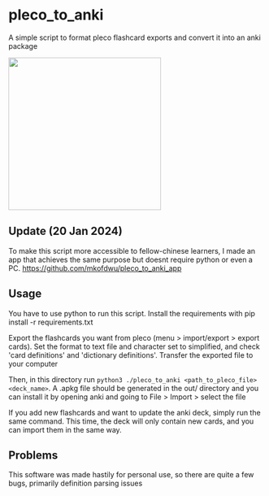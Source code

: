 # pleco_to_anki

A simple script to format pleco flashcard exports and convert it into an anki package

<img src="./example/example.png" width="300" />

## Update (20 Jan 2024)

To make this script more accessible to fellow-chinese learners, I made an app that achieves the same purpose but doesnt require python or even a PC. https://github.com/mkofdwu/pleco_to_anki_app

## Usage

You have to use python to run this script. Install the requirements with pip install -r requirements.txt

Export the flashcards you want from pleco (menu > import/export > export cards). Set the format to text file and character set to simplified, and check 'card definitions' and 'dictionary definitions'. Transfer the exported file to your computer

Then, in this directory run `python3 ./pleco_to_anki <path_to_pleco_file> <deck_name>`. A .apkg file should be generated in the out/ directory and you can install it by opening anki and going to File > Import > select the file

If you add new flashcards and want to update the anki deck, simply run the same command. This time, the deck will only contain new cards, and you can import them in the same way.

## Problems

This software was made hastily for personal use, so there are quite a few bugs, primarily definition parsing issues
